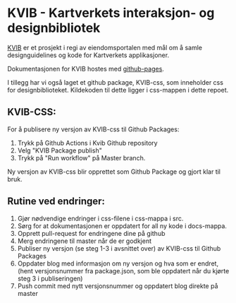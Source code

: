 # KVIB - Kartverkets interaksjon- og designbibliotek

[KVIB](https://kartverket.github.io/kvib/) er et prosjekt i regi av eiendomsportalen med mål om å samle designguidelines og kode for Kartverkets applikasjoner.

Dokumentasjonen for KVIB hostes med [github-pages](https://pages.github.com/).

I tillegg har vi også laget et github package, KVIB-css, som inneholder css for designbiblioteket. Kildekoden til dette ligger i css-mappen i dette repoet.

## KVIB-CSS:

For å publisere ny versjon av KVIB-css til Github Packages:

1. Trykk på Github Actions i Kvib Github repository
2. Velg "KVIB Package publish"
3. Trykk på "Run workflow" på Master branch.

Ny versjon av KVIB-css blir opprettet som Github Package og gjort klar til bruk.

## Rutine ved endringer:

1. Gjør nødvendige endringer i css-filene i css-mappa i src.
2. Sørg for at dokumentasjonen er oppdatert for all ny kode i docs-mappa.
3. Opprett pull-request for endringene dine på github
4. Merg endringene til master når de er godkjent
5. Publiser ny versjon (se steg 1-3 i avsnittet over) av KVIB-css til Github Packages
6. Oppdater blog med informasjon om ny versjon og hva som er endret, (hent versjonsnummer fra package.json, som ble oppdatert når du kjørte steg 3 i publiseringen)
7. Push commit med nytt versjonsnummer og oppdatert blog direkte på master
